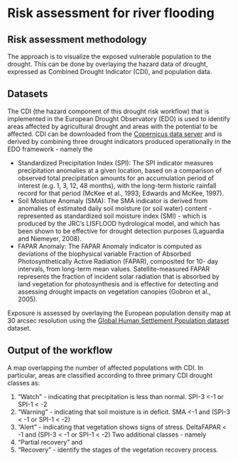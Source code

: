 # Risk assessment for river flooding



## Risk assessment methodology

The approach is to visualize the exposed vulnerable population to the drought. This can be done by overlaying the hazard data of drought, expressed as Combined Drought Indicator (CDI), and population data.

## Datasets

The CDI (the hazard component of this drought risk workflow) that is implemented in the European Drought Observatory (EDO) is used to identify areas affected by agricultural drought and areas with the potential to be affected. CDI can be downloaded from the [Copernicus data server](https://edo.jrc.ec.europa.eu/gdo/php/index.php?id=2112) and is derived by combining three drought indicators produced operationally in the EDO framework - namely the 
- Standardized Precipitation Index (SPI): The SPI indicator measures precipitation anomalies at a given location, based on a comparison of observed total precipitation amounts for an accumulation period of interest (e.g. 1, 3, 12, 48 months), with the long-term historic rainfall record for that period (McKee et al., 1993; Edwards and McKee, 1997).
- Soil Moisture Anomaly (SMA): The SMA indicator is derived from anomalies of estimated daily soil moisture (or soil water) content - represented as standardized soil moisture index (SMI) - which is produced by the JRC’s LISFLOOD hydrological model, and which has been shown to be effective for drought detection purposes (Laguardia and Niemeyer, 2008).
- FAPAR Anomaly: The FAPAR Anomaly indicator is computed as deviations of the biophysical variable Fraction of Absorbed Photosynthetically Active Radiation (FAPAR), composited for 10- day intervals, from long-term mean values. Satellite-measured FAPAR represents the fraction of incident solar radiation that is absorbed by land vegetation for photosynthesis and is effective for detecting and assessing drought impacts on vegetation canopies (Gobron et al., 2005).

Exposure is assessed by overlaying the European population density map at 30 arcsec resolution using the [Global Human Settlement Population dataset](https://ghsl.jrc.ec.europa.eu/download.php?ds=pop) dataset. 

## Output of the workflow

A map overlapping the number of affected populations with CDI. In particular, areas are classified according to three primary CDI drought classes as:
  1. “Watch” - indicating that precipitation is less than normal. SPI-3 <-1 or SPI-1 < -2
  2. “Warning” - indicating that soil moisture is in deficit. SMA <-1 and (SPI-3 < -1 or SPI-1 < -2)
  3. “Alert” - indicating that vegetation shows signs of stress.  DeltaFAPAR < -1 and (SPI-3 < -1 or SPI-1 < -2)
Two additional classes - namely
  4. “Partial recovery” and
  5. “Recovery” - identify the stages of the vegetation recovery process. 
 
